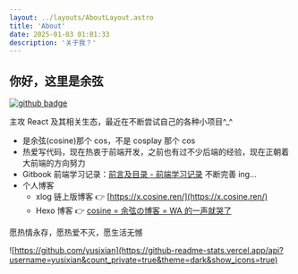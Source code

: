 ```yaml
---
layout: ../layouts/AboutLayout.astro
title: 'About'
date: 2025-01-03 01:01:33
description: '关于我？'
---
```


## 你好，这里是余弦

[![github badge](https://img.shields.io/badge/dynamic/json?color=blue&label=Github&query=%24.data.totalSubs&url=https%3A%2F%2Fapi.spencerwoo.com%2Fsubstats%2F%3Fsource%3Dgithub%26queryKey%3Dyusixian)](https://github.com/yusixian)

主攻 React 及其相关生态，最近在不断尝试自己的各种小项目^\_^

- 是余弦(cosine)那个 cos，不是 cosplay 那个 cos
- 热爱写代码，现在热衷于前端开发，之前也有过不少后端的经验，现在正朝着大前端的方向努力
- Gitbook 前端学习记录：[前言及目录 - 前端学习记录](https://book.cosine.ren/) 不断完善 ing...
- 个人博客
  - xlog 链上版博客 👉 [https://x.cosine.ren/](https://x.cosine.ren/)
  - Hexo 博客 👉 [cosine = 余弦の博客 = WA 的一声就哭了](https://ysx.cosine.ren/)

愿热情永存，愿热爱不灭，愿生活无憾

![https://github.com/yusixian](https://github-readme-stats.vercel.app/api?username=yusixian&count_private=true&theme=dark&show_icons=true)
